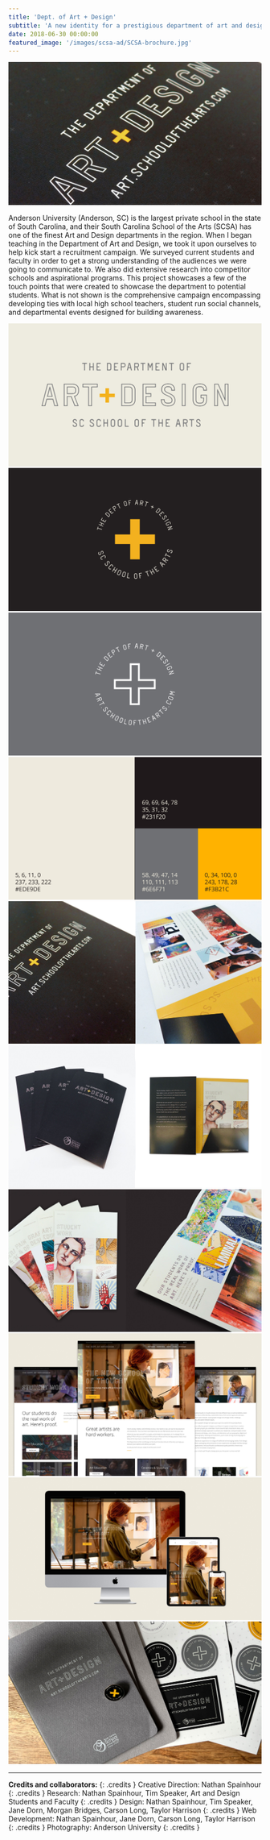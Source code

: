 ```yaml
---
title: 'Dept. of Art + Design'
subtitle: 'A new identity for a prestigious department of art and design.'
date: 2018-06-30 00:00:00
featured_image: '/images/scsa-ad/SCSA-brochure.jpg'
---
```


![](/images/scsa-ad/SCSA-brochure.jpg)

Anderson University (Anderson, SC) is the largest private school in the state of South Carolina, and their South Carolina School of the Arts (SCSA) has one of the finest Art and Design departments in the region. When I began teaching in the Department of Art and Design, we took it upon ourselves to help kick start a recruitment campaign. We surveyed current students and faculty in order to get a strong understanding of the audiences we were going to communicate to. We also did extensive research into competitor schools and aspirational programs. This project showcases a few of the touch points that were created to showcase the department to potential students. What is not shown is the comprehensive campaign encompassing developing ties with local high school teachers, student run social channels, and departmental events designed for building awareness.

<div class="gallery" data-columns="2">
	<img src="/images/scsa-ad/scsa-identity-1.jpg">
	<img src="/images/scsa-ad/scsa-identity-2.jpg">
	<img src="/images/scsa-ad/scsa-identity-3.jpg">
	<img src="/images/scsa-ad/scsa-identity-4.jpg">
</div>

<div class="gallery" data-columns="1">
	<img src="/images/scsa-ad/SCSA-brochure-4.jpg">
	<img src="/images/scsa-ad/SCSA-brochure-6.jpg">
</div>

<img src="/images/scsa-ad/SCSA-brochure-3.jpg">

<div class="gallery" data-columns="1">
	<img src="/images/scsa-ad/SCSA-AD-Web-Comp-2.jpg">
	<img src="/images/scsa-ad/SCSA-AD-Web-Comp-1.jpg">
</div>

<img src="/images/scsa-ad/SCSA-Merch.jpg">

---

**Credits and collaborators:**
{: .credits }
Creative Direction: Nathan Spainhour
{: .credits }
Research: Nathan Spainhour, Tim Speaker, Art and Design Students and Faculty
{: .credits }
Design: Nathan Spainhour, Tim Speaker, Jane Dorn, Morgan Bridges, Carson Long, Taylor Harrison
{: .credits }
Web Development: Nathan Spainhour, Jane Dorn, Carson Long, Taylor Harrison
{: .credits }
Photography: Anderson University
{: .credits }